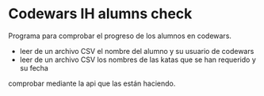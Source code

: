 # Codewars IH alumns check

Programa para comprobar el progreso de los alumnos en codewars. 

* leer de un archivo CSV el nombre del alumno y su usuario de codewars
* leer de un archivo CSV los nombres de las katas que se han requerido y su fecha

comprobar mediante la api que las están haciendo. 